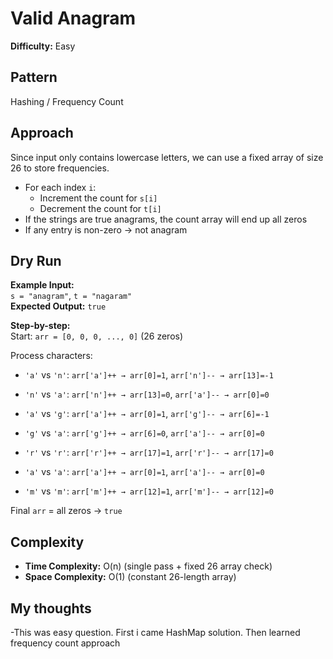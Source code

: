 # Valid Anagram
**Difficulty:** Easy


## Pattern
Hashing / Frequency Count

## Approach
Since input only contains lowercase letters, we can use a fixed array of size 26 to store frequencies.

- For each index `i`:
    - Increment the count for `s[i]`
    - Decrement the count for `t[i]`
- If the strings are true anagrams, the count array will end up all zeros
- If any entry is non-zero → not anagram

## Dry Run
**Example Input:**  
`s = "anagram"`, `t = "nagaram"`  
**Expected Output:** `true`

**Step-by-step:**  
Start: `arr = [0, 0, 0, ..., 0]` (26 zeros)

Process characters:
- `'a'` vs `'n'`: `arr['a']++ → arr[0]=1`, `arr['n']-- → arr[13]=-1`


- `'n'` vs `'a'`: `arr['n']++ → arr[13]=0`, `arr['a']-- → arr[0]=0`


- `'a'` vs `'g'`: `arr['a']++ → arr[0]=1`, `arr['g']-- → arr[6]=-1`


- `'g'` vs `'a'`: `arr['g']++ → arr[6]=0`, `arr['a']-- → arr[0]=0`


- `'r'` vs `'r'`: `arr['r']++ → arr[17]=1`, `arr['r']-- → arr[17]=0`


- `'a'` vs `'a'`: `arr['a']++ → arr[0]=1`, `arr['a']-- → arr[0]=0`


- `'m'` vs `'m'`: `arr['m']++ → arr[12]=1`, `arr['m']-- → arr[12]=0`

Final `arr` = all zeros → `true`


## Complexity
- **Time Complexity:** O(n) (single pass + fixed 26 array check)
- **Space Complexity:** O(1) (constant 26-length array)

## My thoughts
-This was easy question. First i came HashMap solution. Then learned frequency count approach